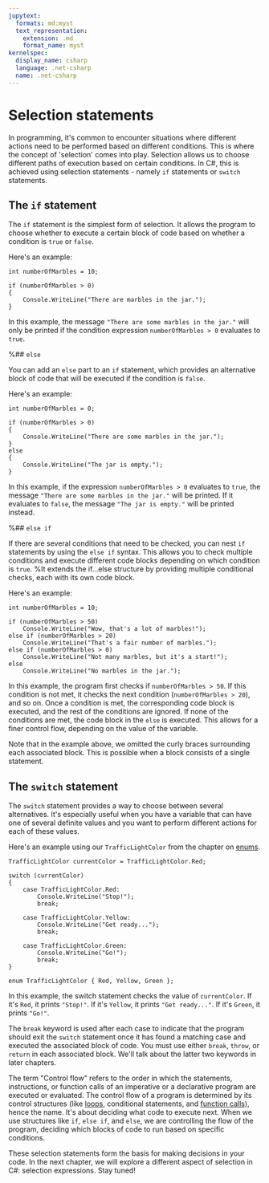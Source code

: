 ```yaml
---
jupytext:
  formats: md:myst
  text_representation:
    extension: .md
    format_name: myst
kernelspec:
  display_name: csharp
  language: .net-csharp
  name: .net-csharp
---
```


# Selection statements

In programming, it's common to encounter situations where different actions need to be performed based on different conditions. This is where the concept of 'selection' comes into play.
Selection allows us to choose different paths of execution based on certain conditions. In C#, this is achieved using selection statements - namely `if` statements or `switch` statements.


## The `if` statement

The `if` statement is the simplest form of selection. It allows the program to choose whether to execute a certain block of code based on whether a condition is `true` or `false`.

Here's an example:

```{code-cell}
int numberOfMarbles = 10;

if (numberOfMarbles > 0)
{
    Console.WriteLine("There are marbles in the jar.");
}
```

In this example, the message `"There are some marbles in the jar."` will only be printed if the condition expression `numberOfMarbles > 0` evaluates to `true`.


%## `else`

You can add an `else` part to an `if` statement, which provides an alternative block of code that will be executed if the condition is `false`.

Here's an example:

```{code-cell}
int numberOfMarbles = 0;

if (numberOfMarbles > 0)
{
    Console.WriteLine("There are some marbles in the jar.");
}
else
{
    Console.WriteLine("The jar is empty.");
}
```

In this example, if the expression `numberOfMarbles > 0` evaluates to `true`, the message `"There are some marbles in the jar."` will be printed. If it evaluates to `false`, the message `"The jar is empty."` will be printed instead.


%## `else if`

If there are several conditions that need to be checked, you can nest `if` statements by using the `else if` syntax. This allows you to check multiple conditions and execute different code blocks depending on which condition is `true`.
%It extends the if...else structure by providing multiple conditional checks, each with its own code block.

Here's an example:

```{code-cell}
int numberOfMarbles = 10;

if (numberOfMarbles > 50)
    Console.WriteLine("Wow, that's a lot of marbles!");
else if (numberOfMarbles > 20)
    Console.WriteLine("That's a fair number of marbles.");
else if (numberOfMarbles > 0)
    Console.WriteLine("Not many marbles, but it's a start!");
else
    Console.WriteLine("No marbles in the jar.");
```

In this example, the program first checks if `numberOfMarbles > 50`. If this condition is not met, it checks the next condition (`numberOfMarbles > 20`), and so on. Once a condition is met, the corresponding code block is executed, and the rest of the conditions are ignored. If none of the conditions are met, the code block in the `else` is executed. This allows for a finer control flow, depending on the value of the variable.

Note that in the example above, we omitted the curly braces surrounding each associated block. This is possible when a block consists of a single statement.


## The `switch` statement

The `switch` statement provides a way to choose between several alternatives. It's especially useful when you have a variable that can have one of several definite values and you want to perform different actions for each of these values.

Here's an example using our `TrafficLightColor` from the chapter on [enums](enumeration-types).

```{code-cell}
TrafficLightColor currentColor = TrafficLightColor.Red;

switch (currentColor)
{
    case TrafficLightColor.Red:
        Console.WriteLine("Stop!");
        break;

    case TrafficLightColor.Yellow:
        Console.WriteLine("Get ready...");
        break;

    case TrafficLightColor.Green:
        Console.WriteLine("Go!");
        break;
}

enum TrafficLightColor { Red, Yellow, Green };
```

In this example, the switch statement checks the value of `currentColor`. If it's `Red`, it prints `"Stop!"`. If it's `Yellow`, it prints `"Get ready..."`. If it's `Green`, it prints `"Go!"`.

The `break` keyword is used after each case to indicate that the program should exit the `switch` statement once it has found a matching case and executed the associated block of code.
You must use either `break`, `throw`, or `return` in each associated block.
We'll talk about the latter two keywords in later chapters.

The term "Control flow" refers to the order in which the statements, instructions, or function calls of an imperative or a declarative program are executed or evaluated. The control flow of a program is determined by its control structures (like [loops](iteration), conditional statements, and [function calls](local-functions)), hence the name. It's about deciding what code to execute next. When we use structures like `if`, `else if`, and `else`, we are controlling the flow of the program, deciding which blocks of code to run based on specific conditions.

These selection statements form the basis for making decisions in your code. In the next chapter, we will explore a different aspect of selection in C#: selection expressions. Stay tuned!
